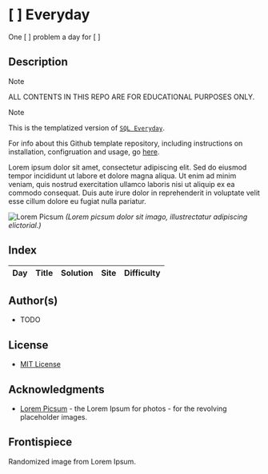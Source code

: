# [ ] Everyday

One [ ] problem a day for [ ]

## Description

> [!NOTE]
> ALL CONTENTS IN THIS REPO ARE FOR EDUCATIONAL PURPOSES ONLY.
<!-- markdownlint-disable MD028 -->

<!-- markdownlint-enable MD028 -->
> [!NOTE]
> This is the templatized version of [`SQL Everyday`](https://github.com/ggeerraarrdd/sql-everyday).
>
> For info about this Github template repository, including instructions on installation, configruation and usage, go [here](https://github.com/ggeerraarrdd/eevveerryyddaayy).

Lorem ipsum dolor sit amet, consectetur adipiscing elit. Sed do eiusmod tempor incididunt ut labore et dolore magna aliqua. Ut enim ad minim veniam, quis nostrud exercitation ullamco laboris nisi ut aliquip ex ea commodo consequat. Duis aute irure dolor in reprehenderit in voluptate velit esse cillum dolore eu fugiat nulla pariatur.

![Lorem Picsum](https://picsum.photos/900/450)
_(Lorem picsum dolor sit imago, illustrectatur adipiscing elictorial.)_

## Index

<!-- Index Start - WARNING: Do not delete or modify this markdown comment. -->
| Day   | Title   | Solution   | Site   | Difficulty   |
| ----- | ------- | ---------- | ------ | ------------ |
<!-- Index End - WARNING: Do not delete or modify this markdown comment. -->

## Author(s)

* TODO

## License

* [MIT License](/LICENSE)

## Acknowledgments

* [Lorem Picsum](https://picsum.photos/) - the Lorem Ipsum for photos - for the revolving placeholder images.

## Frontispiece

Randomized image from Lorem Ipsum.
